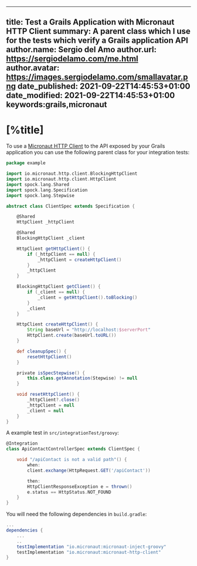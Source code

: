  ---
 title: Test a Grails Application with Micronaut HTTP Client
 summary: A parent class which I use for the tests which verify a Grails application API
 author.name: Sergio del Amo
 author.url: https://sergiodelamo.com/me.html
 author.avatar: https://images.sergiodelamo.com/smallavatar.png 
 date_published: 2021-09-22T14:45:53+01:00
 date_modified: 2021-09-22T14:45:53+01:00
 keywords:grails,micronaut
 ---
 
 # [%title]
 
To use a [Micronaut HTTP Client](https://docs.micronaut.io/latest/guide/#httpClient) to the API exposed by your Grails application you can use the following parent class for your integration tests:

```groovy
package example

import io.micronaut.http.client.BlockingHttpClient
import io.micronaut.http.client.HttpClient
import spock.lang.Shared
import spock.lang.Specification
import spock.lang.Stepwise

abstract class ClientSpec extends Specification {

    @Shared
    HttpClient _httpClient

    @Shared
    BlockingHttpClient _client

    HttpClient getHttpClient() {
        if (_httpClient == null) {
            _httpClient = createHttpClient()
        }
        _httpClient
    }

    BlockingHttpClient getClient() {
        if (_client == null) {
            _client = getHttpClient().toBlocking()
        }
        _client
    }

    HttpClient createHttpClient() {
        String baseUrl = "http://localhost:$serverPort"
        HttpClient.create(baseUrl.toURL())
    }

    def cleanupSpec() {
        resetHttpClient()
    }

    private isSpecStepwise() {
        this.class.getAnnotation(Stepwise) != null
    }

    void resetHttpClient() {
        _httpClient?.close()
        _httpClient = null
        _client = null
    }
}
```

A example test in `src/integrationTest/groovy`: 

```groovy
@Integration
class ApiContactControllerSpec extends ClientSpec {

    void "/apiContact is not a valid path"() {
        when:
        client.exchange(HttpRequest.GET('/apiContact'))

        then:
        HttpClientResponseException e = thrown()
        e.status == HttpStatus.NOT_FOUND
    }
}
```

You will need the following dependencies in `build.gradle`: 

```groovy
...
dependencies {
    ...
    ..
    testImplementation "io.micronaut:micronaut-inject-groovy"
    testImplementation "io.micronaut:micronaut-http-client"
}
```